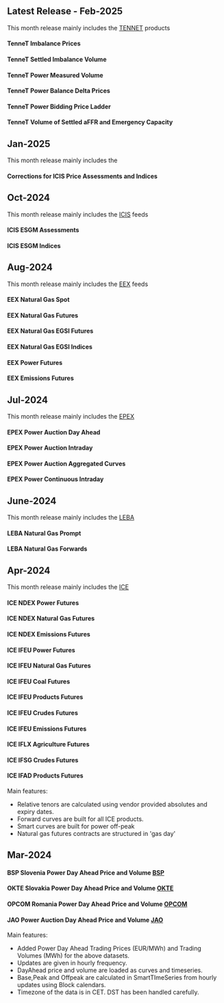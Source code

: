 
## Latest Release - Feb-2025
This month release mainly includes the [TENNET](https://doc.opendatadsl.com/docs/company/TENNET) products 
#### TenneT Imbalance Prices
#### TenneT Settled Imbalance Volume
#### TenneT Power Measured Volume
#### TenneT Power Balance Delta Prices
#### TenneT Power Bidding Price Ladder
#### TenneT Volume of Settled aFFR and Emergency Capacity

## Jan-2025
This month release mainly includes the 
#### Corrections for ICIS  Price Assessments and Indices

## Oct-2024
This month release mainly includes the [ICIS](https://doc.opendatadsl.com/docs/company/ICIS) feeds
#### ICIS ESGM Assessments
#### ICIS ESGM Indices

## Aug-2024
This month release mainly includes the [EEX](https://doc.opendatadsl.com/docs/company/EEX) feeds
#### EEX Natural Gas Spot 
#### EEX Natural Gas Futures
#### EEX Natural Gas EGSI Futures
#### EEX Natural Gas EGSI Indices
#### EEX Power Futures
#### EEX Emissions Futures

## Jul-2024
This month release mainly includes the [EPEX](https://doc.opendatadsl.com/docs/company/EPEX)
#### EPEX Power Auction Day Ahead 
#### EPEX Power Auction Intraday
#### EPEX Power Auction Aggregated Curves
#### EPEX Power Continuous Intraday

## June-2024
This month release mainly includes the [LEBA](https://doc.opendatadsl.com/docs/company/LEBA)
#### LEBA Natural Gas Prompt 
#### LEBA Natural Gas Forwards

## Apr-2024
This month release mainly includes the [ICE](https://doc.opendatadsl.com/docs/company/ICE)
#### ICE NDEX Power Futures
#### ICE NDEX Natural Gas Futures
#### ICE NDEX Emissions Futures
#### ICE IFEU Power Futures
#### ICE IFEU Natural Gas Futures
#### ICE IFEU Coal Futures
#### ICE IFEU Products Futures
#### ICE IFEU Crudes Futures
#### ICE IFEU Emissions Futures
#### ICE IFLX Agriculture Futures
#### ICE IFSG Crudes Futures
#### ICE IFAD Products Futures

Main features:
* Relative tenors are calculated using vendor provided absolutes and expiry dates.
* Forward curves are built for all ICE products.
* Smart curves are built for power off-peak
* Natural gas futures contracts are structured in 'gas day'

## Mar-2024

#### BSP Slovenia Power Day Ahead Price and Volume [BSP](https://doc.opendatadsl.com/docs/company/BSP)
#### OKTE Slovakia Power Day Ahead Price and Volume [OKTE](https://doc.opendatadsl.com/docs/company/OKTE)
#### OPCOM Romania Power Day Ahead Price and Volume [OPCOM](https://doc.opendatadsl.com/docs/company/OPCOM)
#### JAO Power Auction Day Ahead Price and Volume [JAO](https://doc.opendatadsl.com/docs/company/JAO)

Main features:
* Added Power Day Ahead Trading Prices (EUR/MWh) and Trading Volumes (MWh) for the above datasets.
* Updates are given in hourly frequency.
* DayAhead price and volume are loaded as curves and timeseries. 
* Base,Peak and Offpeak are calculated in SmartTImeSeries from hourly updates using Block calendars.
* Timezone of the data is in CET. DST has been handled carefully.




